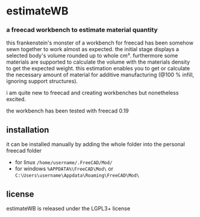 # estimateWB
### a freecad workbench to estimate material quantity

this frankenstein's monster of a workbench for freecad has been somehow sewn together to work almost as expected. the initial stage displays a selected body's volume rounded up to whole cm³. furthermore some materials are supported to calculate the volume with the materials density to get the expected weight. this estimation enables you to get or calculate the necessary amount of material for additive manufacturing (@100 % infill, ignoring support structures).

i am quite new to freecad and creating workbenches but nonetheless excited.

the workbench has been tested with freecad 0.19

## installation 

it can be installed manually by adding the whole folder into the personal freecad folder

- for linux `/home/username/.FreeCAD/Mod/`
- for windows `%APPDATA%\FreeCAD\Mod\` or `C:\Users\username\Appdata\Roaming\FreeCAD\Mod\`

## license

estimateWB is released under the LGPL3+ license
